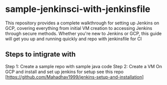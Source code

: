 # sample-jenkinsci-with-jenkinsfile
This repository provides a complete walkthrough for setting up Jenkins on GCP, covering everything from initial VM creation to accessing Jenkins through secure methods. Whether you're new to Jenkins or GCP, this guide will get you up and running quickly and repo with jenkinsfile for CI


## Steps to intigrate with
Step 1: Create a sample repo with sample java code 
Step 2: Create a VM On GCP and install and set up jenkins for setup see this repo [https://github.com/Mahadhav1999/jenkins-setup-and-installation] 

